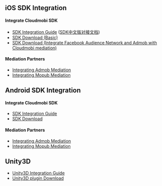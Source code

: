 ## iOS SDK Integration

#### Integrate Cloudmobi SDK

- [SDK Integration Guide](https://github.com/cloudmobi/CloudmobiSSP/blob/master/ios-sdk.md)
 ([SDK中文版对接文档](https://github.com/cloudmobi/CloudmobiSSP/blob/master/CloudMobi-iOS_CTSDK_%E5%85%A5%E9%97%A8%E6%8C%87%E5%8D%97.md))
- [SDK Download (Basic)](https://github.com/cloudmobi/CloudmobiSSP/blob/master/(CT)iOS-SDK.zip)
- [SDK Download (Integrate Facebook Audience Network and Admob with Cloudmobi mediation)](https://github.com/cloudmobi/CloudmobiSSP/blob/master/iOS-SDK.zip)

#### Mediation Partners

- [Integrating Admob Mediation](https://github.com/cloudmobi/CloudmobiSSP/blob/master/iOS_CTSDK_Adapter-For-Admob.zip)
- [Integrating Mopub Mediation](https://github.com/cloudmobi/CloudmobiSSP/blob/master/CTADSDKForMopub.zip)

## Android SDK Integration

#### Integrate Cloudmobi SDK

- [SDK Integration Guide](https://github.com/cloudmobi/CloudmobiSSP/blob/master/android-sdk.md)
- [SDK Download](https://github.com/cloudmobi/CloudmobiSSP/blob/master/AndroidSDK.zip)

#### Mediation Partners

- [Integrating Admob Mediation](https://github.com/cloudmobi/CloudmobiSSP/blob/master/AdMob_Mediation_Integration_Guide_For_Android.md)
- [Integrating Mopub Mediation](https://github.com/cloudmobi/CloudmobiSSP/blob/master/AndroidSDK_Adapter-For-Mopub.zip)

##  Unity3D 

- [Unity3D Integration Guide](https://github.com/cloudmobi/CloudmobiSSP/blob/master/u3d-sdk.md)
- [Unity3D plugin Download](https://github.com/cloudmobi/CloudmobiSSP/blob/master/U3D-CTServiceSDK.unitypackage.zip)

